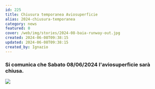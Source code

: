 ```yaml
---
id: 225
title: Chiusura temporanea Aviosuperficie
alias: 2024-chiusura-temporanea
category: news
featured: 0
cover: /web/img/stories/2024-08-baia-runway-out.jpg
created: 2024-06-08T09:38:15
updated: 2024-06-08T09:38:15
created_by: Ignazio
---
```


### Si comunica che Sabato 08/06/2024 l'aviosuperficie sarà chiusa.

<img class="w-full max-w-xl" src="/web/img/stories/2024-08-baia-runway-out.jpg"/>
